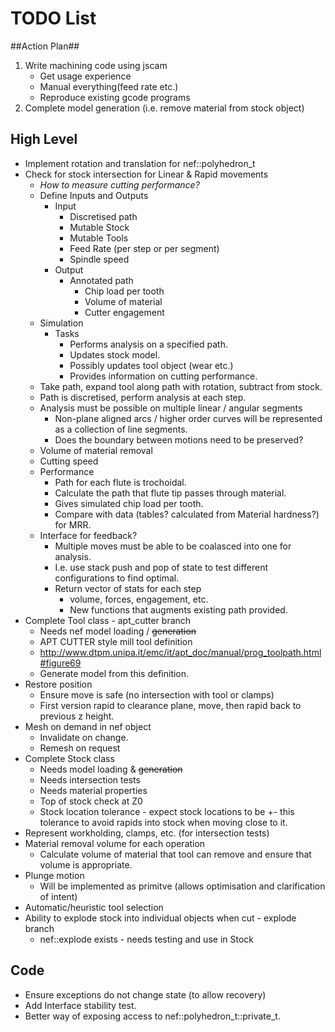 # TODO List #

##Action Plan##
 1. Write machining code using jscam
    * Get usage experience
    * Manual everything(feed rate etc.)
    * Reproduce existing gcode programs
 2. Complete model generation (i.e. remove material from stock object)

## High Level ##
 * Implement rotation and translation for nef::polyhedron_t
 * Check for stock intersection for Linear & Rapid movements
    - *How to measure cutting performance?*
    - Define Inputs and Outputs
       - Input
          - Discretised path
          - Mutable Stock
          - Mutable Tools
          - Feed Rate (per step or per segment)
          - Spindle speed
       - Output
          - Annotated path
             - Chip load per tooth
             - Volume of material
             - Cutter engagement
    - Simulation
       - Tasks
          - Performs analysis on a specified path.
          - Updates stock model.
          - Possibly updates tool object (wear etc.)
          - Provides information on cutting performance.
    - Take path, expand tool along path with rotation, subtract from stock.
    - Path is discretised, perform analysis at each step.
    - Analysis must be possible on multiple linear / angular segments
       - Non-plane aligned arcs / higher order curves will be represented as a collection of line segments.
       - Does the boundary between motions need to be preserved?
    - Volume of material removal
    - Cutting speed
    - Performance
       - Path for each flute is trochoidal. 
       - Calculate the path that flute tip passes through material.
       - Gives simulated chip load per tooth.
       - Compare with data (tables? calculated from Material hardness?) for MRR.
    - Interface for feedback?
       - Multiple moves must be able to be coalasced into one for analysis.
       - I.e. use stack push and pop of state to test different configurations to find optimal.
       - Return vector of stats for each step
          - volume, forces, engagement, etc.
          - New functions that augments existing path provided.
 * Complete Tool class - apt_cutter branch
    - Needs nef model loading / ~~generation~~
    - APT CUTTER style mill tool definition
    - http://www.dtpm.unipa.it/emc/it/apt_doc/manual/prog_toolpath.html#figure69
    - Generate model from this definition.
 * Restore position
    - Ensure move is safe (no intersection with tool or clamps)
    - First version rapid to clearance plane, move, then rapid back to previous z height.
 * Mesh on demand in nef object
    - Invalidate on change.
    - Remesh on request
 * Complete Stock class
    - Needs model loading & ~~generation~~
    - Needs intersection tests
    - Needs material properties
    - Top of stock check at Z0
    - Stock location tolerance - expect stock locations to be +- this tolerance to avoid rapids into stock when moving close to it.
 * Represent workholding, clamps, etc. (for intersection tests)
 * Material removal volume for each operation
    - Calculate volume of material that tool can remove and ensure that volume is appropriate.
 * Plunge motion
    * Will be implemented as primitve (allows optimisation and clarification of intent)
 * Automatic/heuristic tool selection
 * Ability to explode stock into individual objects when cut - explode branch
    - nef::explode exists - needs testing and use in Stock

## Code ##
 * Ensure exceptions do not change state (to allow recovery)
 * Add Interface stability test.
 * Better way of exposing access to nef::polyhedron_t::private_t.
